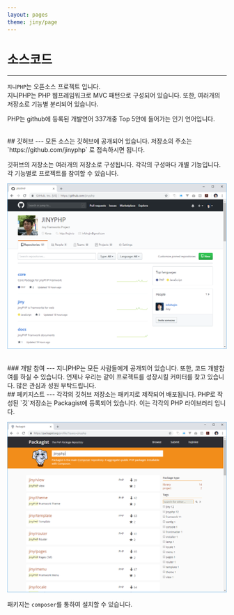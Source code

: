 ```yaml
---
layout: pages
theme: jiny/page
---
```


# 소스코드
---
`지니PHP`는 오픈소스 프로젝트 입니다.  
지니PHP는 PHP 웹프레임워크로 MVC 패턴으로 구성되어 있습니다. 또한, 여러개의 저장소로 기능별 분리되어 있습니다.  

PHP는 github에 등록된 개발언어 337개중 Top 5안에 들어가는 인기 언어입니다.  

<br>
## 깃허브
---
모든 소스는 깃허브에 공개되어 있습니다.  
저장소의 주소는 `https://github.com/jinyphp` 로 접속하시면 됩니다.  

깃허브의 저장소는 여러개의 저장소로 구성됩니다. 각각의 구성마다 개별 기능입니다.  
각 기능별로 프로젝트를 참여할 수 있습니다.

![깃허브 저장소](./img/jinyphp_github.png)

<br>
### 개발 참여
---
지니PHP는 모든 사람들에게 공개되어 있습니다. 또한, 코드 개발참여를 하실 수 있습니다.  
언제나 우리는 같이 프로젝트를 성장시킬 커미터를 찾고 있습니다. 많은 관심과 성원 부탁드립니다.  

<br>
## 페키지스트
---
각각의 깃허브 저장소는 패키지로 제작되어 배포됩니다.  
PHP로 작성된 `깃`저장소는 Packagist에 등록되어 있습니다. 이는 각각의 PHP 라이브러리 입니다.  

![깃허브 저장소](./img/jinyphp_packagist.png)

패키지는 `composer`를 통하여 설치할 수 있습니다.

<br>
<br>
<br>
<br>